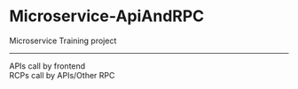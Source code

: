# Microservice-ApiAndRPC
Microservice Training project

---
APIs call by frontend  
RCPs call by APIs/Other RPC